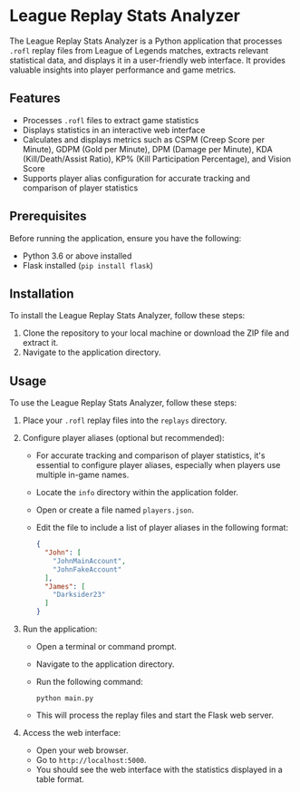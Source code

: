 # League Replay Stats Analyzer

The League Replay Stats Analyzer is a Python application that processes `.rofl` replay files from League of Legends matches, extracts relevant statistical data, and displays it in a user-friendly web interface. It provides valuable insights into player performance and game metrics.

## Features

- Processes `.rofl` files to extract game statistics
- Displays statistics in an interactive web interface
- Calculates and displays metrics such as CSPM (Creep Score per Minute), GDPM (Gold per Minute), DPM (Damage per Minute), KDA (Kill/Death/Assist Ratio), KP% (Kill Participation Percentage), and Vision Score
- Supports player alias configuration for accurate tracking and comparison of player statistics

## Prerequisites

Before running the application, ensure you have the following:

- Python 3.6 or above installed
- Flask installed (`pip install flask`)

## Installation

To install the League Replay Stats Analyzer, follow these steps:

1. Clone the repository to your local machine or download the ZIP file and extract it.
2. Navigate to the application directory.

## Usage

To use the League Replay Stats Analyzer, follow these steps:

1. Place your `.rofl` replay files into the `replays` directory.

2. Configure player aliases (optional but recommended):
   - For accurate tracking and comparison of player statistics, it's essential to configure player aliases, especially when players use multiple in-game names.
   - Locate the `info` directory within the application folder.
   - Open or create a file named `players.json`.
   - Edit the file to include a list of player aliases in the following format:

     ```json
     {
       "John": [
         "JohnMainAccount",
         "JohnFakeAccount"
       ],
       "James": [
         "Darksider23"
       ]
     }
     ```

3. Run the application:
   - Open a terminal or command prompt.
   - Navigate to the application directory.
   - Run the following command:

     ```
     python main.py
     ```

   - This will process the replay files and start the Flask web server.

4. Access the web interface:
   - Open your web browser.
   - Go to `http://localhost:5000`.
   - You should see the web interface with the statistics displayed in a table format.
